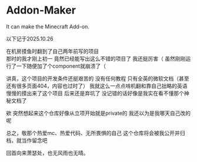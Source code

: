 # Addon-Maker
It can make the Minecraft Add-on.

以下记于2025.10.26

在机房摸鱼时翻到了自己两年前写的项目  
那时的我才刚上初一 竟然已经能写出这么不错的项目了 我还挺厉害（
虽然刚刚运行了一下随便加了个component就崩溃了（

讲真，这个项目的开发条件还挺艰苦的 
没有任何教程 只有全英的微软文档（甚至还有很多页面404，内容也过时了） 我就这么一点点啃机翻和靠自己拙略的英语慢慢的摸出来了这个项目
后来还是弃坑了 没记错的话好像是我实在看不懂那个神秘文档了

欸 突然想起来这个仓库好像从立项开始就是private的 我还以为是我哪天自己改的呢

总之，敬那个热爱mc、热爱代码、无所畏惧的自己
这个仓库将会被我公开并归档，就当作留念吧

回首向来萧瑟处，也无风雨也无晴。
